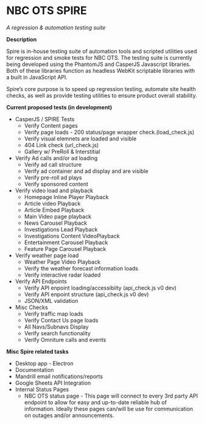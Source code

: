 # NBC OTS SPIRE
*A regression & automation testing suite*

**Description**

Spire is in-house testing suite of automation tools and scripted utilities used for regression and smoke tests for NBC OTS. The testing suite is currently being developed using the PhantomJS and CasperJS Javascript libraries. Both of these libraries function as headless WebKit scriptable libraries with a built in JavaScript API.

Spire’s core purpose is to speed up regression testing, automate site health checks, as well as provide testing utilities to ensure product overall stability.


**Current proposed tests (in development)**
*	CasperJS / SPIRE Tests
	*	Verify Content pages
	*	Verify page loads - 200 status/page wrapper check.(load_check.js) 
	*	Verify visual elemnets are loaded and visible
	*	404 Link check (url_check.js)
	*	Gallery w/ PreRoll & Interstitial
*	Verify Ad calls and/or ad loading
	*	Verify ad call structure
	*	Verify ad container and ad display and are visible
	*	Verify pre-roll ad plays
	*	Verify sponsored content
*	Verify video load and playback
	*	Homepage Inline Player Playback
	*	Article video Playback
	*	Article Embed Playback
	*	Main Video page playback
	*	News Carousel Playback
	*	Investigations Lead Playback
	*	Investigations Content VideoPlayback
	*	Entertainment Carousel Playback
	*	Feature Page Carousel Playback
*	Verify weather page load
	*	Weather Page Video Playback
	*	Verify the weather forecast information loads
	*	Verify interactive radar loaded
*	Verify API Endpoints
	*	Verify API enpoint loading/accessibilty (api_check.js v0 dev)
	*	Verify API enpoint structure (api_check.js v0 dev)
	*	JSON/XML validation
*	Misc Checks
	*	Verify traffic map loads
	*	Verify Contact Us page loads
	*	All Navs/Subnavs Display
	*	Verify search functionality
	*	Verify Omniture calls and events


**Misc Spire related tasks**
*	Desktop app - Electron
*	Documentation
*	Mandrill email notifications/reports
*	Google Sheets API Integration
*	Internal Status Pages
	*	NBC OTS status page - This page will connect to every 3rd party API endpoint to allow for easy and up-to-date reliable hub of information. Ideally these pages can/will be use for communication on outages and/or announcements.
